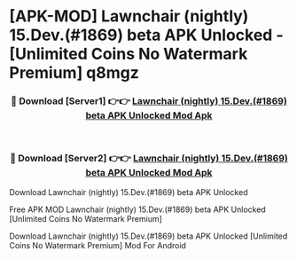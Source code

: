 # [APK-MOD] Lawnchair (nightly) 15.Dev.(#1869) beta APK Unlocked - [Unlimited Coins No Watermark Premium] q8mgz



<div align="center">
<h3>🔴 Download [Server1] 👉👉 <a href="https://momento.my/?title=Lawnchair_(nightly)_15.Dev.(#1869)_beta_APK_Unlocked">Lawnchair (nightly) 15.Dev.(#1869) beta APK Unlocked Mod Apk</a></h3><br>

<h3>🔴 Download [Server2] 👉👉 <a href="https://momento.my/?title=Lawnchair_(nightly)_15.Dev.(#1869)_beta_APK_Unlocked">Lawnchair (nightly) 15.Dev.(#1869) beta APK Unlocked Mod Apk</a></h3>
</div>



Download Lawnchair (nightly) 15.Dev.(#1869) beta APK Unlocked 

Free APK MOD Lawnchair (nightly) 15.Dev.(#1869) beta APK Unlocked [Unlimited Coins No Watermark Premium]

Download Lawnchair (nightly) 15.Dev.(#1869) beta APK Unlocked [Unlimited Coins No Watermark Premium] Mod For Android
